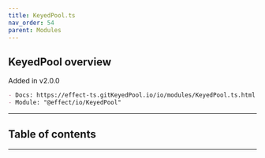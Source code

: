 ```yaml
---
title: KeyedPool.ts
nav_order: 54
parent: Modules
---
```


## KeyedPool overview

Added in v2.0.0

```md
- Docs: https://effect-ts.gitKeyedPool.io/io/modules/KeyedPool.ts.html
- Module: "@effect/io/KeyedPool"
```

---

<h2 class="text-delta">Table of contents</h2>

---
